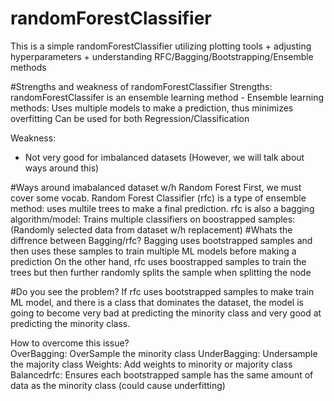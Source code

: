 # randomForestClassifier
This is a simple randomForestClassifier utilizing plotting tools + adjusting hyperparameters + understanding RFC/Bagging/Bootstrapping/Ensemble methods

#Strengths and weakness of randomForestClassifier 
Strengths: 
randomForestClassifer is an ensemble learning method 
    - Ensemble learning methods: Uses multiple models to make a prediction, thus minimizes overfitting
Can be used for both Regression/Classification   

Weakness: 
  - Not very good for imbalanced datasets (However, we will talk about ways around this)

#Ways around imabalanced dataset w/h Random Forest
  First, we must cover some vocab. Random Forest Classifier (rfc) is a type of ensemble method: uses multile trees to make a final prediction.
  rfc is also a bagging algorithm/model: Trains multiple classifiers on boostrapped samples: (Randomly selected data from dataset w/h replacement)
  #Whats the diffrence between Bagging/rfc? 
    Bagging uses bootstrapped samples and then uses these samples to train multiple ML models before making a prediction
    On the other hand, rfc uses boostrapped samples to train the trees but then further randomly splits the sample when splitting the node 

#Do you see the problem?
If rfc uses bootstrapped samples to make train ML model, and there is a class that dominates the dataset, the model is going to become very bad
at predicting the minority class and very good at predicting the minority class. 

How to overcome this issue?  
  OverBagging: OverSample the minority class 
  UnderBagging: Undersample the majority class
  Weights: Add weights to minority or majority class
  Balancedrfc: Ensures each bootstrapped sample has the same amount of data as the minority class (could cause underfitting)
  
  
  
